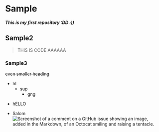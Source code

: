 # Sample
***This is my first repository :DD :))***
## Sample2
>THIS IS CODE AAAAAA
### Sample3
~~even smoller heading~~
- hI
  - sup 
    - gng
+ hELLO
* Salom
![Screenshot of a comment on a GitHub issue showing an image, added in the Markdown, of an Octocat smiling and raising a tentacle.](https://myoctocat.com/assets/images/base-octocat.svg)
